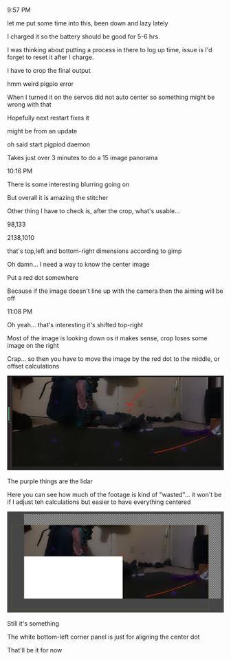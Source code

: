 9:57 PM

let me put some time into this, been down and lazy lately

I charged it so the battery should be good for 5-6 hrs.

I was thinking about putting a process in there to log up time, issue is I'd forget to reset it after I charge.

I have to crop the final output

hmm weird pigpio error

When I turned it on the servos did not auto center so something might be wrong with that

Hopefully next restart fixes it

might be from an update

oh said start pigpiod daemon

Takes just over 3 minutes to do a 15 image panorama

10:16 PM

There is some interesting blurring going on

But overall it is amazing the stitcher

Other thing I have to check is, after the crop, what's usable...

98,133

2138,1010

that's top,left and bottom-right dimensions according to gimp

Oh damn... I need a way to know the center image

Put a red dot somewhere

Because if the image doesn't line up with the camera then the aiming will be off

11:08 PM

Oh yeah... that's interesting it's shifted top-right

Most of the image is looking down os it makes sense, crop loses some image on the right

Crap... so then you have to move the image by the red dot to the middle, or offset calculations

<img src="../../images/red-dot.JPG"/>

The purple things are the lidar

Here you can see how much of the footage is kind of "wasted"... it won't be if I adjust teh calculations but easier to have everything centered

<img src="../../images/offset-footage.JPG"/>

Still it's something

The white bottom-left corner panel is just for aligning the center dot

That'll be it for now

